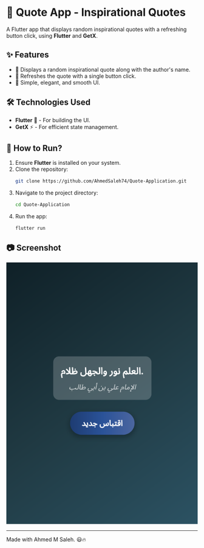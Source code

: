 # 📜 Quote App - Inspirational Quotes

A Flutter app that displays random inspirational quotes with a refreshing button click, using **Flutter** and **GetX**.

## ✨ Features
- 📝 Displays a random inspirational quote along with the author's name.
- 🔄 Refreshes the quote with a single button click.
- 🎨 Simple, elegant, and smooth UI.

## 🛠️ Technologies Used
- **Flutter** 💙 - For building the UI.
- **GetX** ⚡ - For efficient state management.

## 🚀 How to Run?
1. Ensure **Flutter** is installed on your system.
2. Clone the repository:
   ```bash
   git clone https://github.com/AhmedSaleh74/Quote-Application.git
   ```
3. Navigate to the project directory:
   ```bash
   cd Quote-Application
   ```
4. Run the app:
   ```bash
   flutter run
   ```

## 📷 Screenshot
![App Screenshot](assets/screenshots/app_preview.png)

---

Made with Ahmed M Saleh. 😃🔥
